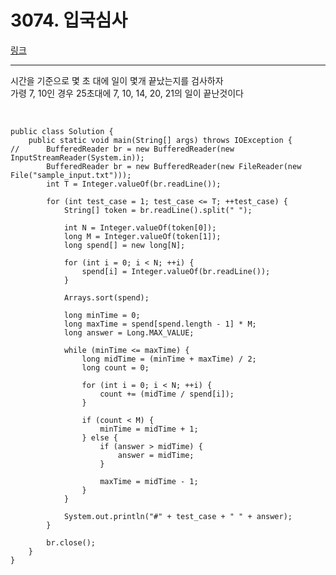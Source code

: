 # 3074. 입국심사
[링크](https://swexpertacademy.com/main/code/problem/problemDetail.do?contestProbId=AV_XEokaAEcDFAX7&categoryId=AV_XEokaAEcDFAX7&categoryType=CODE)
<hr />
시간을 기준으로 몇 초 대에 일이 몇개 끝났는지를 검사하자<br/>
가령 7, 10인 경우 25초대에 7, 10, 14, 20, 21의 일이 끝난것이다<br/>
<br />

<pre><code>
public class Solution {
	public static void main(String[] args) throws IOException {
//		BufferedReader br = new BufferedReader(new InputStreamReader(System.in));
		BufferedReader br = new BufferedReader(new FileReader(new File("sample_input.txt")));
		int T = Integer.valueOf(br.readLine());

		for (int test_case = 1; test_case <= T; ++test_case) {
			String[] token = br.readLine().split(" ");
			
			int N = Integer.valueOf(token[0]);
			long M = Integer.valueOf(token[1]);
			long spend[] = new long[N];

			for (int i = 0; i < N; ++i) {
				spend[i] = Integer.valueOf(br.readLine());
			}
			
			Arrays.sort(spend);
			
			long minTime = 0;
			long maxTime = spend[spend.length - 1] * M;
			long answer = Long.MAX_VALUE;
			
			while (minTime <= maxTime) {
				long midTime = (minTime + maxTime) / 2;
				long count = 0;
				
				for (int i = 0; i < N; ++i) {
					count += (midTime / spend[i]);
				}
				
				if (count < M) {
					minTime = midTime + 1;
				} else {
					if (answer > midTime) {
						answer = midTime;
					}
					
					maxTime = midTime - 1;
				}
			}
			
			System.out.println("#" + test_case + " " + answer);
		}
		
		br.close();
	}
}
</pre></code>